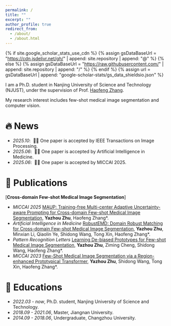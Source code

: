 ```yaml
---
permalink: /
title: ""
excerpt: ""
author_profile: true
redirect_from: 
  - /about/
  - /about.html
---
```


{% if site.google_scholar_stats_use_cdn %}
{% assign gsDataBaseUrl = "https://cdn.jsdelivr.net/gh/" | append: site.repository | append: "@" %}
{% else %}
{% assign gsDataBaseUrl = "https://raw.githubusercontent.com/" | append: site.repository | append: "/" %}
{% endif %}
{% assign url = gsDataBaseUrl | append: "google-scholar-stats/gs_data_shieldsio.json" %}

<span class='anchor' id='about-me'></span>

I am a Ph.D. student in Nanjing University of Science and Technology (NJUST), under the supervision of Prof. [Haofeng Zhang](https://scholar.google.com/citations?user=BRFfdhcAAAAJ&hl=en&oi=ao). 

My research interest includes few-shot medical image segmentation and computer vision. 



# 🔥 News
- *2025.10*: &nbsp;🎉🎉 One paper is accepted by IEEE Transactions on Image Processing.
- *2025.06*: &nbsp;🎉🎉 One paper is accepted by Artificial Intelligence in Medicine.
- *2025.06*: &nbsp;🎉🎉 One paper is accepted by MICCAI 2025. 

# 📝 Publications

[**Cross-domain Few-shot Medical Image Segmentation**]

- *MICCAI 2025* [MAUP: Training-free Multi-center Adaptive Uncertainty-aware Prompting for Cross-domain Few-shot Medical Image Segmentation](https://www.arxiv.org/abs/2508.03511), **Yazhou Zhu**, Haofeng Zhang*.
- *Artificial Intelligence in Medicine* [RobustEMD: Domain Robust Matching for Cross-domain Few-shot Medical Image Segmentation](https://www.sciencedirect.com/science/article/abs/pii/S0933365725001320), **Yazhou Zhu**, Minxian Li, Qiaolin Ye, Shidong Wang, Tong Xin, Haofeng Zhang*.
- *Pattern Recognition Letters* [Learning De-biased Prototypes for Few-shot Medical Image Segmentation](https://www.sciencedirect.com/science/article/abs/pii/S0167865524001417), **Yazhou Zhu**, Ziming Cheng, Shidong Wang, Haofeng Zhang*.
- *MICCAI 2023* [Few-Shot Medical Image Segmentation via a Region-enhanced Prototypical Transformer](https://arxiv.org/abs/2309.04825), **Yazhou Zhu**, Shidong Wang, Tong Xin, Haofeng Zhang*.
 




# 📖 Educations
- *2022.03 - now*, Ph.D. student, Nanjing University of Science and Technology.
- *2018.09 - 2021.06*, Master, Jiangnan University. 
- *2014.09 - 2018.06*, Undergraduate, Changzhou University. 

